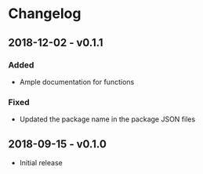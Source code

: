 Changelog
=========

## 2018-12-02 - v0.1.1
### Added
- Ample documentation for functions

### Fixed
- Updated the package name in the package JSON files


## 2018-09-15 - v0.1.0
- Initial release